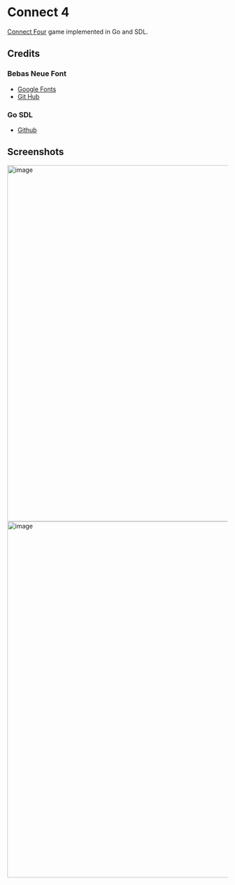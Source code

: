 # Connect 4
[Connect Four](https://en.wikipedia.org/wiki/Connect_Four) game implemented in Go and SDL.

## Credits
### Bebas Neue Font
- [Google Fonts](https://fonts.google.com/specimen/Bebas+Neue/about)
- [Git Hub](https://github.com/dharmatype/Bebas-Neue)

### Go SDL
- [Github](github.com/veandco/go-sdl2)

## Screenshots

<img width="812" alt="image" src="https://github.com/user-attachments/assets/ec05ea02-b7de-4f1a-9bbd-bab74a7be8a4">

<img width="812" alt="image" src="https://github.com/user-attachments/assets/9d53ec86-2b88-4b58-95d9-b6b35202980b">
